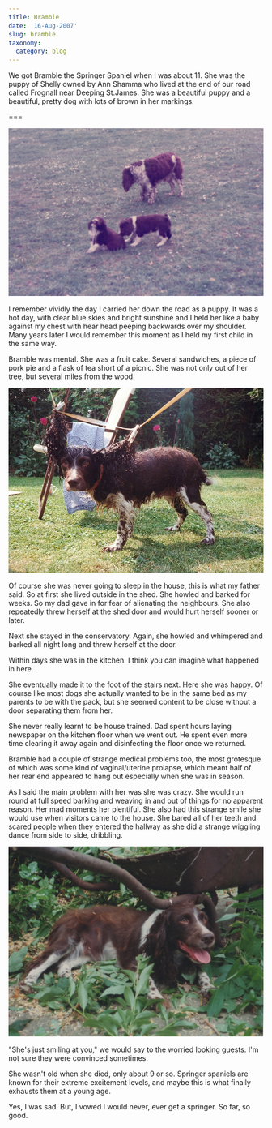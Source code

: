 ```yaml
---
title: Bramble
date: '16-Aug-2007'
slug: bramble
taxonomy:
  category: blog
---
```


We got Bramble the Springer Spaniel when I was about 11.  She was the puppy of Shelly owned by Ann Shamma who lived at the end of our road called Frognall near Deeping St.James.  She was a beautiful puppy and a beautiful, pretty dog with lots of brown in her markings.

===

![brambles](bramble-pup.jpg)

I remember vividly the day I carried her down the road as a puppy.  It was a hot day, with clear blue skies and bright sunshine and I held her like a baby against my chest with hear head peeping backwards over my shoulder.  Many years later I would remember this moment as I held my first child in the same way.

Bramble was mental.  She was a fruit cake.  Several sandwiches, a piece of pork pie and a flask of tea short of a picnic.   She was not only out of her tree, but several miles from the wood.

![brambles](bramble.jpg)

Of course she was never going to sleep in the house, this is what my father said.  So at first she lived outside in the shed.   She howled and barked for weeks.  So my dad gave in for fear of alienating the neighbours.  She also repeatedly threw herself at the shed door and would hurt herself sooner or later.

Next she stayed in the conservatory.  Again,  she howled and whimpered and barked all night long and threw herself at the door.

Within days she was in the kitchen.  I think you can imagine what happened in here.

She eventually made it to the foot of the stairs next.  Here she was happy.  Of course like most dogs she actually wanted to be in the same bed as my parents to be with the pack, but she seemed content to be close without a door separating them from her.

She never really learnt to be house trained.  Dad spent hours laying newspaper on the kitchen floor when we went out.  He spent even more time clearing it away again and disinfecting the floor once we returned.

Bramble had a couple of strange medical problems too, the most grotesque of which was some kind of vaginal/uterine prolapse, which meant half of her rear end appeared to hang out especially when she was in season.

As I said the main problem with her was she was crazy.  She would run round at full speed barking and weaving in and out of things for no apparent reason.  Her mad moments her plentiful.  She also had this strange smile she would use when visitors came to the house.  She bared all of her teeth and scared people when they entered the hallway as she did a strange wiggling dance from side to side, dribbling.

![brambles](bramble2.jpg)

"She's just smiling at you,"  we would say to the worried looking guests.  I'm not sure they were convinced sometimes.

She wasn't old when she died, only about 9 or so. Springer spaniels are known for their extreme excitement levels, and maybe this is what finally exhausts them at a young age.

Yes, I was sad.  But, I vowed I would never, ever get a springer.  So far, so good.
